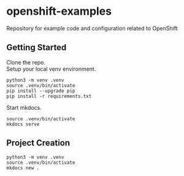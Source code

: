 # openshift-examples

Repository for example code and configuration related to OpenShift

## Getting Started

Clone the repo.   
Setup your local venv environment.   
```shell
python3 -m venv .venv
source .venv/bin/activate
pip install --upgrade pip
pip install -r requirements.txt
```

Start mkdocs.   
```shell
source .venv/bin/activate
mkdocs serve    
```

## Project Creation
```shell
python3 -m venv .venv
source .venv/bin/activate
mkdocs new .
```